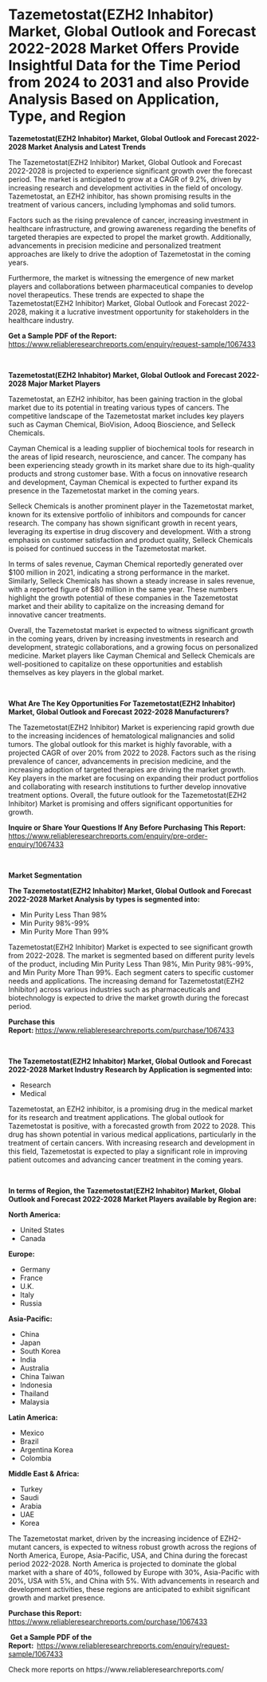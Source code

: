 <p><h1>Tazemetostat(EZH2 Inhabitor) Market, Global Outlook and Forecast 2022-2028 Market Offers Provide Insightful Data for the Time Period from 2024 to 2031 and also Provide Analysis Based on Application, Type, and Region</h1></p><p><strong>Tazemetostat(EZH2 Inhabitor) Market, Global Outlook and Forecast 2022-2028 Market Analysis and Latest Trends</strong></p>
<p><p>The Tazemetostat(EZH2 Inhibitor) Market, Global Outlook and Forecast 2022-2028 is projected to experience significant growth over the forecast period. The market is anticipated to grow at a CAGR of 9.2%, driven by increasing research and development activities in the field of oncology. Tazemetostat, an EZH2 inhibitor, has shown promising results in the treatment of various cancers, including lymphomas and solid tumors.</p><p>Factors such as the rising prevalence of cancer, increasing investment in healthcare infrastructure, and growing awareness regarding the benefits of targeted therapies are expected to propel the market growth. Additionally, advancements in precision medicine and personalized treatment approaches are likely to drive the adoption of Tazemetostat in the coming years.</p><p>Furthermore, the market is witnessing the emergence of new market players and collaborations between pharmaceutical companies to develop novel therapeutics. These trends are expected to shape the Tazemetostat(EZH2 Inhibitor) Market, Global Outlook and Forecast 2022-2028, making it a lucrative investment opportunity for stakeholders in the healthcare industry.</p></p>
<p><strong>Get a Sample PDF of the Report:&nbsp;</strong> <a href="https://www.reliableresearchreports.com/enquiry/request-sample/1067433">https://www.reliableresearchreports.com/enquiry/request-sample/1067433</a></p>
<p>&nbsp;</p>
<p><strong>Tazemetostat(EZH2 Inhabitor) Market, Global Outlook and Forecast 2022-2028 Major Market Players</strong></p>
<p><p>Tazemetostat, an EZH2 inhibitor, has been gaining traction in the global market due to its potential in treating various types of cancers. The competitive landscape of the Tazemetostat market includes key players such as Cayman Chemical, BioVision, Adooq Bioscience, and Selleck Chemicals.</p><p>Cayman Chemical is a leading supplier of biochemical tools for research in the areas of lipid research, neuroscience, and cancer. The company has been experiencing steady growth in its market share due to its high-quality products and strong customer base. With a focus on innovative research and development, Cayman Chemical is expected to further expand its presence in the Tazemetostat market in the coming years.</p><p>Selleck Chemicals is another prominent player in the Tazemetostat market, known for its extensive portfolio of inhibitors and compounds for cancer research. The company has shown significant growth in recent years, leveraging its expertise in drug discovery and development. With a strong emphasis on customer satisfaction and product quality, Selleck Chemicals is poised for continued success in the Tazemetostat market.</p><p>In terms of sales revenue, Cayman Chemical reportedly generated over $100 million in 2021, indicating a strong performance in the market. Similarly, Selleck Chemicals has shown a steady increase in sales revenue, with a reported figure of $80 million in the same year. These numbers highlight the growth potential of these companies in the Tazemetostat market and their ability to capitalize on the increasing demand for innovative cancer treatments.</p><p>Overall, the Tazemetostat market is expected to witness significant growth in the coming years, driven by increasing investments in research and development, strategic collaborations, and a growing focus on personalized medicine. Market players like Cayman Chemical and Selleck Chemicals are well-positioned to capitalize on these opportunities and establish themselves as key players in the global market.</p></p>
<p>&nbsp;</p>
<p><strong>What Are The Key Opportunities For Tazemetostat(EZH2 Inhabitor) Market, Global Outlook and Forecast 2022-2028 Manufacturers?</strong></p>
<p><p>The Tazemetostat(EZH2 Inhibitor) Market is experiencing rapid growth due to the increasing incidences of hematological malignancies and solid tumors. The global outlook for this market is highly favorable, with a projected CAGR of over 20% from 2022 to 2028. Factors such as the rising prevalence of cancer, advancements in precision medicine, and the increasing adoption of targeted therapies are driving the market growth. Key players in the market are focusing on expanding their product portfolios and collaborating with research institutions to further develop innovative treatment options. Overall, the future outlook for the Tazemetostat(EZH2 Inhibitor) Market is promising and offers significant opportunities for growth.</p></p>
<p><strong>Inquire or Share Your Questions If Any Before Purchasing This Report:</strong> <a href="https://www.reliableresearchreports.com/enquiry/pre-order-enquiry/1067433">https://www.reliableresearchreports.com/enquiry/pre-order-enquiry/1067433</a></p>
<p>&nbsp;</p>
<p><strong>Market Segmentation</strong></p>
<p><strong>The Tazemetostat(EZH2 Inhabitor) Market, Global Outlook and Forecast 2022-2028 Market Analysis by types is segmented into:</strong></p>
<p><ul><li>Min Purity Less Than 98%</li><li>Min Purity 98%-99%</li><li>Min Purity More Than 99%</li></ul></p>
<p><p>Tazemetostat(EZH2 Inhibitor) Market is expected to see significant growth from 2022-2028. The market is segmented based on different purity levels of the product, including Min Purity Less Than 98%, Min Purity 98%-99%, and Min Purity More Than 99%. Each segment caters to specific customer needs and applications. The increasing demand for Tazemetostat(EZH2 Inhibitor) across various industries such as pharmaceuticals and biotechnology is expected to drive the market growth during the forecast period.</p></p>
<p><strong>Purchase this Report:&nbsp;</strong><a href="https://www.reliableresearchreports.com/purchase/1067433">https://www.reliableresearchreports.com/purchase/1067433</a></p>
<p>&nbsp;</p>
<p><strong>The Tazemetostat(EZH2 Inhabitor) Market, Global Outlook and Forecast 2022-2028 Market Industry Research by Application is segmented into:</strong></p>
<p><ul><li>Research</li><li>Medical</li></ul></p>
<p><p>Tazemetostat, an EZH2 inhibitor, is a promising drug in the medical market for its research and treatment applications. The global outlook for Tazemetostat is positive, with a forecasted growth from 2022 to 2028. This drug has shown potential in various medical applications, particularly in the treatment of certain cancers. With increasing research and development in this field, Tazemetostat is expected to play a significant role in improving patient outcomes and advancing cancer treatment in the coming years.</p></p>
<p>&nbsp;</p>
<p><strong>In terms of Region, the Tazemetostat(EZH2 Inhabitor) Market, Global Outlook and Forecast 2022-2028 Market Players available by Region are:</strong></p>
<p>
    <p> <strong> North America: </strong>
        <ul>
            <li>United States</li>
            <li>Canada</li>
        </ul>
        </p> 
    <p> <strong> Europe: </strong>
        <ul>
            <li>Germany</li>
            <li>France</li>
            <li>U.K.</li>
            <li>Italy</li>
            <li>Russia</li>
        </ul>
        </p> 
    <p> <strong> Asia-Pacific: </strong>
        <ul>
            <li>China</li>
            <li>Japan</li>
            <li>South Korea</li>
            <li>India</li>
            <li>Australia</li>
            <li>China Taiwan</li>
            <li>Indonesia</li>
            <li>Thailand</li>
            <li>Malaysia</li>
        </ul>
        </p> 
    <p> <strong> Latin America: </strong>
        <ul>
            <li>Mexico</li>
            <li>Brazil</li>
            <li>Argentina Korea</li>
            <li>Colombia</li>
        </ul>
        </p> 
    <p> <strong> Middle East & Africa: </strong>
        <ul>
            <li>Turkey</li>
            <li>Saudi</li>
            <li>Arabia</li>
            <li>UAE</li>
            <li>Korea</li>
        </ul>
    </p>
    </p>
<p><p>The Tazemetostat market, driven by the increasing incidence of EZH2-mutant cancers, is expected to witness robust growth across the regions of North America, Europe, Asia-Pacific, USA, and China during the forecast period 2022-2028. North America is projected to dominate the global market with a share of 40%, followed by Europe with 30%, Asia-Pacific with 20%, USA with 5%, and China with 5%. With advancements in research and development activities, these regions are anticipated to exhibit significant growth and market presence.</p></p>
<p><strong>Purchase this Report: </strong><a href="https://www.reliableresearchreports.com/purchase/1067433">https://www.reliableresearchreports.com/purchase/1067433</a></p>
<p>&nbsp;<strong>Get a Sample PDF of the Report:&nbsp;&nbsp;</strong><a href="https://www.reliableresearchreports.com/enquiry/request-sample/1067433">https://www.reliableresearchreports.com/enquiry/request-sample/1067433</a></p>
<p><strong></strong></p>
<p>Check more reports on https://www.reliableresearchreports.com/</p>
